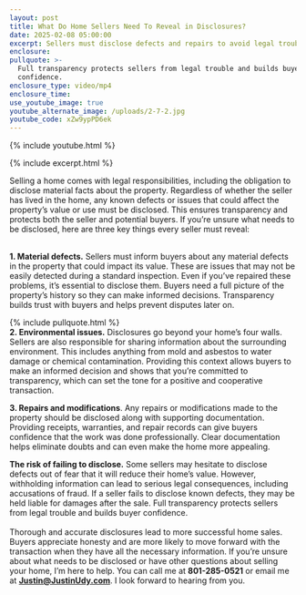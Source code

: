 ```yaml
---
layout: post
title: What Do Home Sellers Need To Reveal in Disclosures?
date: 2025-02-08 05:00:00
excerpt: Sellers must disclose defects and repairs to avoid legal trouble.
enclosure:
pullquote: >-
  Full transparency protects sellers from legal trouble and builds buyer
  confidence.
enclosure_type: video/mp4
enclosure_time:
use_youtube_image: true
youtube_alternate_image: /uploads/2-7-2.jpg
youtube_code: xZw9ypPD6ek
---
```

{% include youtube.html %}

{% include excerpt.html %}

Selling a home comes with legal responsibilities, including the obligation to disclose material facts about the property. Regardless of whether the seller has lived in the home, any known defects or issues that could affect the property’s value or use must be disclosed. This ensures transparency and protects both the seller and potential buyers. If you’re unsure what needs to be disclosed, here are three key things every seller must reveal:

<br>**1\. Material defects.** Sellers must inform buyers about any material defects in the property that could impact its value. These are issues that may not be easily detected during a standard inspection. Even if you’ve repaired these problems, it’s essential to disclose them. Buyers need a full picture of the property’s history so they can make informed decisions. Transparency builds trust with buyers and helps prevent disputes later on.

{% include pullquote.html %}<br>**2\. Environmental issues.** Disclosures go beyond your home’s four walls. Sellers are also responsible for sharing information about the surrounding environment. This includes anything from mold and asbestos to water damage or chemical contamination. Providing this context allows buyers to make an informed decision and shows that you’re committed to transparency, which can set the tone for a positive and cooperative transaction.

**3\. Repairs and modifications**. Any repairs or modifications made to the property should be disclosed along with supporting documentation. Providing receipts, warranties, and repair records can give buyers confidence that the work was done professionally. Clear documentation helps eliminate doubts and can even make the home more appealing.

**The risk of failing to disclose.** Some sellers may hesitate to disclose defects out of fear that it will reduce their home’s value. However, withholding information can lead to serious legal consequences, including accusations of fraud. If a seller fails to disclose known defects, they may be held liable for damages after the sale. Full transparency protects sellers from legal trouble and builds buyer confidence.<br><br>Thorough and accurate disclosures lead to more successful home sales. Buyers appreciate honesty and are more likely to move forward with the transaction when they have all the necessary information. If you’re unsure about what needs to be disclosed or have other questions about selling your home, I’m here to help. You can call me at **801-285-0521** or email me at [**Justin@JustinUdy.com**](mailto:Justin@JustinUdy.com). I look forward to hearing from you.